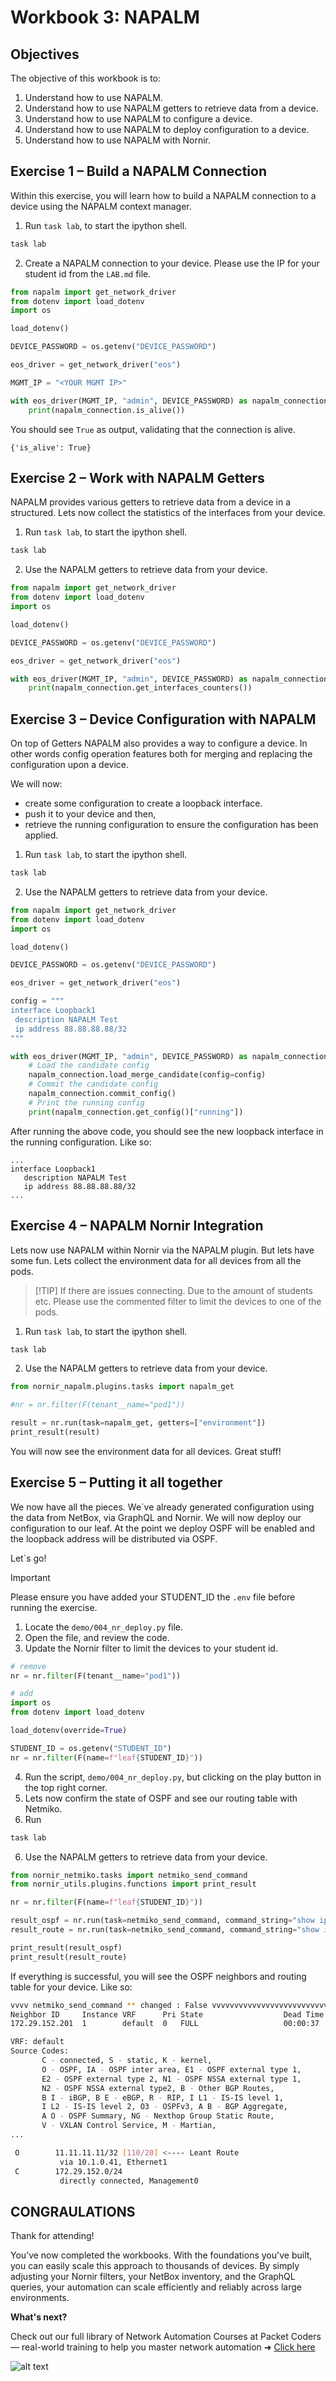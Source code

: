 # Workbook 3: NAPALM

## Objectives

The objective of this workbook is to:
1. Understand how to use NAPALM.
2. Understand how to use NAPALM getters to retrieve data from a device.
3. Understand how to use NAPALM to configure a device.
4. Understand how to use NAPALM to deploy configuration to a device.
5. Understand how to use NAPALM with Nornir.

## Exercise 1 – Build a NAPALM Connection
Within this exercise, you will learn how to build a NAPALM connection to a device using the NAPALM context manager.

1. Run `task lab`, to start the ipython shell.
```bash
task lab
```

2. Create a NAPALM connection to your device. Please use the IP for your student id from the `LAB.md` file.
```python
from napalm import get_network_driver
from dotenv import load_dotenv
import os

load_dotenv()

DEVICE_PASSWORD = os.getenv("DEVICE_PASSWORD")

eos_driver = get_network_driver("eos")

MGMT_IP = "<YOUR MGMT IP>"

with eos_driver(MGMT_IP, "admin", DEVICE_PASSWORD) as napalm_connection:
    print(napalm_connection.is_alive())
```
 
You should see `True` as output, validating that the connection is alive.

```
{'is_alive': True}
```


## Exercise 2 – Work with NAPALM Getters
NAPALM provides various getters to retrieve data from a device in a structured. Lets now collect the statistics of the interfaces from your device.

1. Run `task lab`, to start the ipython shell.
```bash
task lab
```

2. Use the NAPALM getters to retrieve data from your device.
```python
from napalm import get_network_driver
from dotenv import load_dotenv
import os

load_dotenv()

DEVICE_PASSWORD = os.getenv("DEVICE_PASSWORD")

eos_driver = get_network_driver("eos")

with eos_driver(MGMT_IP, "admin", DEVICE_PASSWORD) as napalm_connection:
    print(napalm_connection.get_interfaces_counters())
```

## Exercise 3 – Device Configuration with NAPALM
On top of Getters NAPALM also provides a way to configure a device.
In other words config operation features both for merging and replacing the configuration upon a device.

We will now:
- create some configuration to create a loopback interface.
- push it to your device and then,
- retrieve the running configuration to ensure the configuration has been applied.

1. Run `task lab`, to start the ipython shell.
```bash
task lab
```

2. Use the NAPALM getters to retrieve data from your device.
```python
from napalm import get_network_driver
from dotenv import load_dotenv
import os

load_dotenv()

DEVICE_PASSWORD = os.getenv("DEVICE_PASSWORD")

eos_driver = get_network_driver("eos")

config = """
interface Loopback1
 description NAPALM Test
 ip address 88.88.88.88/32
"""

with eos_driver(MGMT_IP, "admin", DEVICE_PASSWORD) as napalm_connection:
    # Load the candidate config
    napalm_connection.load_merge_candidate(config=config)
    # Commit the candidate config
    napalm_connection.commit_config()
    # Print the running config
    print(napalm_connection.get_config()["running"])
```

After running the above code, you should see the new loopback interface in the running configuration. Like so:

```
...
interface Loopback1
   description NAPALM Test
   ip address 88.88.88.88/32
...
```

## Exercise 4 – NAPALM Nornir Integration
Lets now use NAPALM within Nornir via the NAPALM plugin. But lets have some fun. Lets collect the environment data for all devices from all the pods.

> [!TIP] If there are issues connecting. Due to the amount of students etc. Please use the commented filter to limit the devices to one of the pods.


1. Run `task lab`, to start the ipython shell.
```bash
task lab
```

2. Use the NAPALM getters to retrieve data from your device.
```python
from nornir_napalm.plugins.tasks import napalm_get

#nr = nr.filter(F(tenant__name="pod1"))

result = nr.run(task=napalm_get, getters=["environment"])
print_result(result)
```

You will now see the environment data for all devices. Great stuff!

## Exercise 5 – Putting it all together
We now have all the pieces. We`ve already generated configuration using the data from NetBox, via GraphQL and Nornir. We will now deploy our configuration to our leaf. At the point we deploy OSPF will be enabled and the loopback address will be distributed via OSPF. 

Let`s go!

> [!IMPORTANT]
> Please ensure you have added your STUDENT_ID the `.env` file before running the exercise.


1. Locate the `demo/004_nr_deploy.py` file.
2. Open the file, and review the code.
3. Update the Nornir filter to limit the devices to your student id.

```python
# remove
nr = nr.filter(F(tenant__name="pod1"))

# add
import os
from dotenv import load_dotenv

load_dotenv(override=True)

STUDENT_ID = os.getenv("STUDENT_ID")
nr = nr.filter(F(name=f"leaf{STUDENT_ID}"))
```

4. Run the script, `demo/004_nr_deploy.py`, but clicking on the play button in the top right corner.
5. Lets now confirm the state of OSPF and see our routing table with Netmiko.
6. Run
```bash
task lab
```

6. Use the NAPALM getters to retrieve data from your device.
```python
from nornir_netmiko.tasks import netmiko_send_command
from nornir_utils.plugins.functions import print_result

nr = nr.filter(F(name=f"leaf{STUDENT_ID}"))

result_ospf = nr.run(task=netmiko_send_command, command_string="show ip ospf neighbor")
result_route = nr.run(task=netmiko_send_command, command_string="show ip route")

print_result(result_ospf)
print_result(result_route)
```

If everything is successful, you will see the OSPF neighbors and routing table for your device. Like so:

```bash
vvvv netmiko_send_command ** changed : False vvvvvvvvvvvvvvvvvvvvvvvvvvvvvvvvvvv INFO
Neighbor ID     Instance VRF      Pri State                  Dead Time   Address         Interface
172.29.152.201  1        default  0   FULL                   00:00:37    10.1.0.41       Ethernet1

VRF: default
Source Codes:
       C - connected, S - static, K - kernel,
       O - OSPF, IA - OSPF inter area, E1 - OSPF external type 1,
       E2 - OSPF external type 2, N1 - OSPF NSSA external type 1,
       N2 - OSPF NSSA external type2, B - Other BGP Routes,
       B I - iBGP, B E - eBGP, R - RIP, I L1 - IS-IS level 1,
       I L2 - IS-IS level 2, O3 - OSPFv3, A B - BGP Aggregate,
       A O - OSPF Summary, NG - Nexthop Group Static Route,
       V - VXLAN Control Service, M - Martian,
...

 O        11.11.11.11/32 [110/20] <---- Leant Route
           via 10.1.0.41, Ethernet1
 C        172.29.152.0/24
           directly connected, Management0
```


## CONGRAULATIONS

Thank for attending!

You’ve now completed the workbooks. With the foundations you've built, you can easily scale this approach to thousands of devices. By simply adjusting your Nornir filters, your NetBox inventory, and the GraphQL queries, your automation can scale efficiently and reliably across large environments.

**What's next?**

Check out our full library of Network Automation Courses at Packet Coders — real-world training to help you master network automation ➜ [Click here](https://nebula.packetcoders.io/courses)

![alt text](../assets/courses.png)


